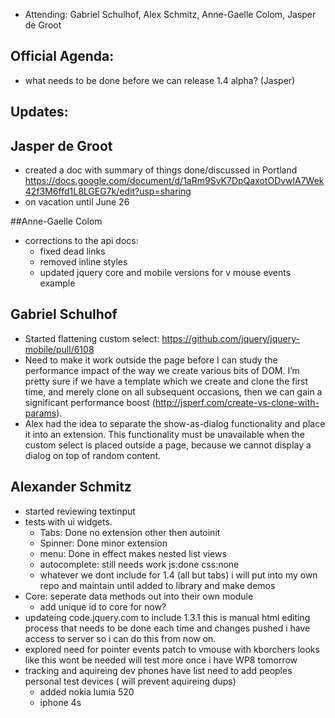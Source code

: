 * Attending: Gabriel Schulhof, Alex Schmitz, Anne-Gaelle Colom, Jasper de Groot

## Official Agenda:
* what needs to be done before we can release 1.4 alpha? (Jasper)


## Updates:

## Jasper de Groot
* created a doc with summary of things done/discussed in Portland https://docs.google.com/document/d/1aRm9SvK7DpQaxotODvwlA7Wek42f3M6ffd1L8LGEG7k/edit?usp=sharing
* on vacation until June 26

##Anne-Gaelle Colom 
* corrections to the api docs:
	- fixed dead links
	- removed inline styles
	- updated jquery core and mobile versions for v mouse events example

## Gabriel Schulhof
* Started flattening custom select: https://github.com/jquery/jquery-mobile/pull/6108
* Need to make it work outside the page before I can study the performance impact of the way we create various bits of DOM. I’m pretty sure if we have a template which we create and clone the first time, and merely clone on all subsequent occasions, then we can gain a significant performance boost (http://jsperf.com/create-vs-clone-with-params).
* Alex had the idea to separate the show-as-dialog functionality and place it into an extension. This functionality must be unavailable when the custom select is placed outside a page, because we cannot display a dialog on top of random content.

## Alexander Schmitz
* started reviewing textinput 
* tests with ui widgets.
	- Tabs: Done no extension other then autoinit
	- Spinner: Done minor extension
	- menu: Done in effect makes nested list views
	- autocomplete: still needs work js:done css:none
	- whatever we dont include for 1.4 (all but tabs) i will put into my own repo and maintain until added to library and make demos
* Core: seperate data methods out into their own module
	- add unique id to core for now?
* updateing code.jquery.com to include 1.3.1 this is manual html editing process that needs to be done each time and changes pushed i have access to server so i can do this from now on. 
* explored need for pointer events patch to vmouse with kborchers looks like this wont be needed will test more once i have WP8 tomorrow
* tracking and aquireing dev phones have list need to add peoples personal test devices ( will prevent aquireing dups)
	- added nokia lumia 520
	- iphone 4s
